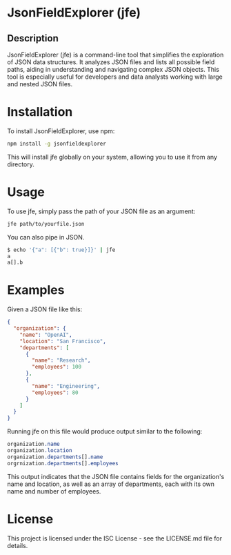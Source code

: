 # JsonFieldExplorer (jfe)

## Description

JsonFieldExplorer (jfe) is a command-line tool that simplifies the exploration of JSON data structures. It analyzes JSON files and lists all possible field paths, aiding in understanding and navigating complex JSON objects. This tool is especially useful for developers and data analysts working with large and nested JSON files.

# Installation

To install JsonFieldExplorer, use npm:

```bash
npm install -g jsonfieldexplorer
```

This will install jfe globally on your system, allowing you to use it from any directory.

# Usage

To use jfe, simply pass the path of your JSON file as an argument:

```bash
jfe path/to/yourfile.json
```

You can also pipe in JSON.

```bash
$ echo '{"a": [{"b": true}]}' | jfe
a
a[].b
```

# Examples

Given a JSON file like this:

```json
{
  "organization": {
    "name": "OpenAI",
    "location": "San Francisco",
    "departments": [
      {
        "name": "Research",
        "employees": 100
      },
      {
        "name": "Engineering",
        "employees": 80
      }
    ]
  }
}
```

Running jfe on this file would produce output similar to the following:

```css
organization.name
organization.location
organization.departments[].name
orgrnization.departments[].employees
```

This output indicates that the JSON file contains fields for the organization's name and location, as well as an array of departments, each with its own name and number of employees.

# License

This project is licensed under the ISC License - see the LICENSE.md file for details.
